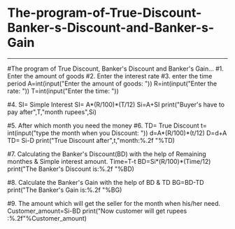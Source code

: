 # The-program-of-True-Discount-Banker-s-Discount-and-Banker-s-Gain
------------------------------------------------------------------------------------------------------------------------------------------------------
#The program of True Discount, Banker's Discount and Banker's Gain...
#1. Enter the amount of goods
#2. Enter the interest rate
#3. enter the time period
A=int(input("Enter the amount of goods: "))
R=int(input("Enter the rate: "))
T=int(input("Enter the time: "))

#4. SI= Simple Interest
SI= A*(R/100)*(T/12)
Si=A+SI
print("Buyer's have to pay after",T,"month rupees",Si)

#5. After which month you need the money
#6. TD= True Discount
t= int(input("type the month when you Discount: "))
d=A*(R/100)*(t/12)
D=d+A
TD= Si-D
print("True Discount after",t,"month:%.2f "%TD)

#7. Calculating the Banker's Discount(BD) with the help of Remaining monthes & Simple interest amount.
Time=T-t
BD=Si*(R/100)*(Time/12)
print("The Banker's Discount is:%.2f "%BD)

#8. Calculate the Banker's Gain with the help of BD & TD
BG=BD-TD
print("The Banker's Gain is:%.2f "%BG)

#9. The amount which will get the seller for the month when his/her need.
Customer_amount=Si-BD
print("Now customer will get rupees :%.2f"%Customer_amount)
